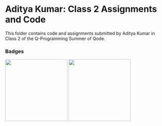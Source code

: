 # Aditya Kumar: Class 2 Assignments and Code
This folder contains code and assignments submitted by Aditya Kumar in Class 2 of the Q-Programming Summer of Qode.
### Badges
<img src="/badges/attendance.png" width="200px" height="200px"> <img src="/badges/assignment.png" width="200px" height="200px">